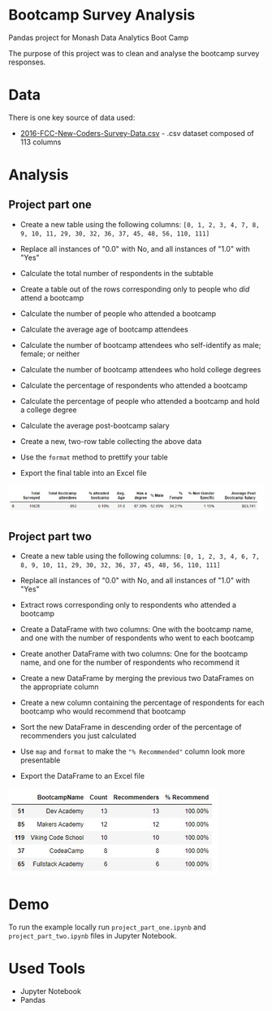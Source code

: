 # Bootcamp Survey Analysis
Pandas project for Monash Data Analytics Boot Camp

The purpose of this project was to clean and analyse the bootcamp survey responses.


# Data

There is one key source of data used:

* [2016-FCC-New-Coders-Survey-Data.csv](Resources/2016-FCC-New-Coders-Survey-Data.csv) - .csv dataset composed of 113 columns

# Analysis

## Project part one

* Create a new table using the following columns: `[0, 1, 2, 3, 4, 7, 8, 9, 10, 11, 29, 30, 32, 36, 37, 45, 48, 56, 110, 111]`

* Replace all instances of "0.0" with No, and all instances of "1.0" with "Yes"

* Calculate the total number of respondents in the subtable

* Create a table out of the rows corresponding only to people who _did_ attend a bootcamp

* Calculate the number of people who attended a bootcamp

* Calculate the average age of bootcamp attendees

* Calculate the number of bootcamp attendees who self-identify as male; female; or neither

* Calculate the number of bootcamp attendees who hold college degrees

* Calculate the percentage of respondents who attended a bootcamp

* Calculate the percentage of people who attended a bootcamp and hold a college degree

* Calculate the average post-bootcamp salary

* Create a new, two-row table collecting the above data

* Use the `format` method to prettify your table

* Export the final table into an Excel file

![summary](Images/summary.JPG)


## Project part two

* Create a new table using the following columns: `[0, 1, 2, 3, 4, 6, 7, 8, 9, 10, 11, 29, 30, 32, 36, 37, 45, 48, 56, 110, 111]`

* Replace all instances of "0.0" with No, and all instances of "1.0" with "Yes"

* Extract rows corresponding only to respondents who attended a bootcamp

* Create a DataFrame with two columns: One with the bootcamp name, and one with the number of respondents who went to each bootcamp

* Create another DataFrame with two columns: One for the bootcamp name, and one for the number of respondents who recommend it

* Create a new DataFrame by merging the previous two DataFrames on the appropriate column

* Create a new column containing the percentage of respondents for each bootcamp who would recommend that bootcamp

* Sort the new DataFrame in descending order of the percentage of recommenders you just calculated

* Use `map` and `format` to make the `"% Recommended"` column look more presentable

* Export the DataFrame to an Excel file

![summar2y](Images/summary2.JPG)


# Demo

To run the example locally run `project_part_one.ipynb` and `project_part_two.ipynb` files in Jupyter Notebook.


# Used Tools
 * Jupyter Notebook 
 * Pandas
